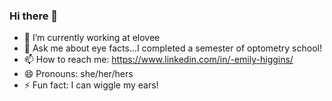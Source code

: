 ### Hi there 👋

- 🔭 I’m currently working at elovee
- 💬 Ask me about eye facts...I completed a semester of optometry school!
- 📫 How to reach me: https://www.linkedin.com/in/-emily-higgins/
- 😄 Pronouns: she/her/hers
- ⚡ Fun fact: I can wiggle my ears!

